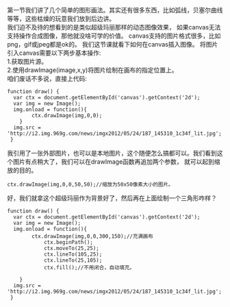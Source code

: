 第一节我们讲了几个简单的图形画法。其实还有很多东西，比如弧线，贝塞尔曲线等等，这些枯燥的玩意我们放到后边讲。<br />
我们迫不及待的想看到的是类似超级玛丽那样的动态图像效果，
如果canvas无法支持操作合成图像，那他就没啥可学的价值。
canvas支持的图片格式很多，比如png，gif或jpeg都是ok的。
我们这节课就看下如何在canvas插入图像。
将图片引入canvas需要以下两步基本操作:<br />
1.获取图片源。<br />
2.使用drawImage(image,x,y)将图片绘制在画布的指定位置上。<br />
咱们废话不多说，直接上代码:
```
function draw() {
  var ctx = document.getElementById('canvas').getContext('2d');
  var img = new Image();
  img.onload = function(){
        ctx.drawImage(img,0,0);
    }
  img.src = 'http://i2.img.969g.com/news/imgx2012/05/24/187_145310_1c34f_lit.jpg';
 }
```
我引用了一张外部图片，也可以是本地图片，这个随便怎么搞都可以。我们看到这个图片有点稍大了，我们可以在drawImage函数再追加两个参数，
就可以起到缩放的目的。
```
ctx.drawImage(img,0,0,50,50);//缩放为50x50像素大小的图片。
```
好，我们就拿这个超级玛丽作为背景好了，然后再在上面绘制一个三角形咋样？
```
function draw() {
  var ctx = document.getElementById('canvas').getContext('2d');
  var img = new Image();
  img.onload = function(){
        ctx.drawImage(img,0,0,300,150);//充满画布
            ctx.beginPath();
            ctx.moveTo(25,25);
            ctx.lineTo(105,25);
            ctx.lineTo(25,105);
            ctx.fill();//不用闭合，自动填充。

    }
  img.src = 'http://i2.img.969g.com/news/imgx2012/05/24/187_145310_1c34f_lit.jpg';
 }
```

